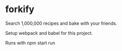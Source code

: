 # forkify
Search 1,000,000 recipes and bake with your friends.

Setup webpack and babel for this project. 

Runs with npm start run 
